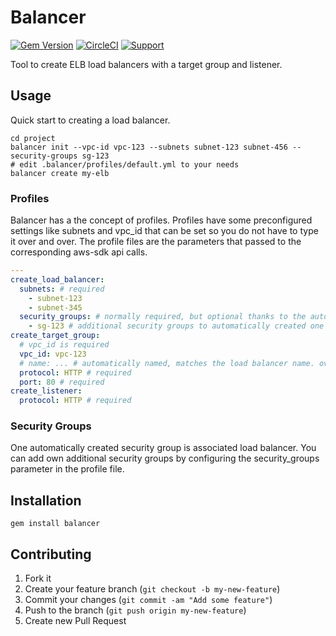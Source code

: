 # Balancer

[![Gem Version](https://badge.fury.io/rb/GEMNAME.png)](http://badge.fury.io/rb/GEMNAME)
[![CircleCI](https://circleci.com/gh/USER/REPO.svg?style=svg)](https://circleci.com/gh/USER/REPO)
[![Support](https://img.shields.io/badge/get-support-blue.svg)](https://boltops.com?utm_source=badge&utm_medium=badge&utm_campaign=balancer)

Tool to create ELB load balancers with a target group and listener.

## Usage

Quick start to creating a load balancer.

	cd project
	balancer init --vpc-id vpc-123 --subnets subnet-123 subnet-456 --security-groups sg-123
	# edit .balancer/profiles/default.yml to your needs
	balancer create my-elb

### Profiles

Balancer has a the concept of profiles.  Profiles have some preconfigured settings like subnets and vpc_id that can be set so you do not have to type it over and over.  The profile files are the parameters that passed to the corresponding aws-sdk api calls.

```yaml
---
create_load_balancer:
  subnets: # required
    - subnet-123
    - subnet-345
  security_groups: # normally required, but optional thanks to the automatically created security group
    - sg-123 # additional security groups to automatically created one
create_target_group:
  # vpc_id is required
  vpc_id: vpc-123
  # name: ... # automatically named, matches the load balancer name. override here
  protocol: HTTP # required
  port: 80 # required
create_listener:
  protocol: HTTP # required
```

### Security Groups

One automatically created security group is associated load balancer.  You can add own additional security groups by configuring the security_groups parameter in the profile file.

## Installation

    gem install balancer

## Contributing

1. Fork it
2. Create your feature branch (`git checkout -b my-new-feature`)
3. Commit your changes (`git commit -am "Add some feature"`)
4. Push to the branch (`git push origin my-new-feature`)
5. Create new Pull Request
